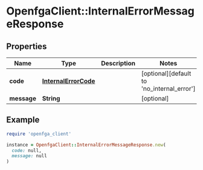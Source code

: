 # OpenfgaClient::InternalErrorMessageResponse

## Properties

| Name | Type | Description | Notes |
| ---- | ---- | ----------- | ----- |
| **code** | [**InternalErrorCode**](InternalErrorCode.md) |  | [optional][default to &#39;no_internal_error&#39;] |
| **message** | **String** |  | [optional] |

## Example

```ruby
require 'openfga_client'

instance = OpenfgaClient::InternalErrorMessageResponse.new(
  code: null,
  message: null
)
```

